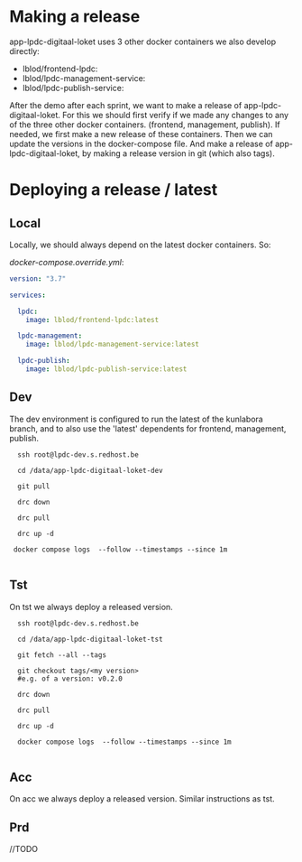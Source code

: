 # Making a release

app-lpdc-digitaal-loket uses 3 other docker containers we also develop directly: 
- lblod/frontend-lpdc:<version>
- lblod/lpdc-management-service:<version>
- lblod/lpdc-publish-service:<version>

After the demo after each sprint, we want to make a release of app-lpdc-digitaal-loket. For this we should first verify if we made any changes to any of the three other docker containers. (frontend, management, publish).
If needed, we first make a new release of these containers. Then we can update the versions in the docker-compose file. And make a release of app-lpdc-digitaal-loket, by making a release version in git (which also tags).

# Deploying a release / latest

## Local

Locally, we should always depend on the latest docker containers. So:

_docker-compose.override.yml_:
```yml
version: "3.7"

services:

  lpdc:
    image: lblod/frontend-lpdc:latest

  lpdc-management:
    image: lblod/lpdc-management-service:latest

  lpdc-publish:
    image: lblod/lpdc-publish-service:latest
```

## Dev

The dev environment is configured to run the latest of the kunlabora branch, and to also use the 'latest' dependents for frontend, management, publish.

```shell
  ssh root@lpdc-dev.s.redhost.be

  cd /data/app-lpdc-digitaal-loket-dev

  git pull

  drc down
  
  drc pull

  drc up -d

 docker compose logs  --follow --timestamps --since 1m
 
```

## Tst

On tst we always deploy a released version.

```shell
  ssh root@lpdc-dev.s.redhost.be

  cd /data/app-lpdc-digitaal-loket-tst
  
  git fetch --all --tags

  git checkout tags/<my version>
  #e.g. of a version: v0.2.0 

  drc down
  
  drc pull

  drc up -d

  docker compose logs  --follow --timestamps --since 1m
 
```

## Acc

On acc we always deploy a released version. Similar instructions as tst.

## Prd

//TODO 
